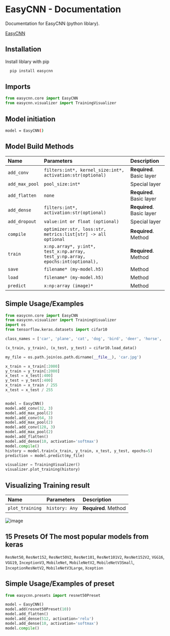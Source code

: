 
# EasyCNN - Documentation

Documentation for EasyCNN (python liblary).

[EasyCNN](https://github.com/Gabrli/easyCNN)




## Installation

Install liblary with pip

```bash
  pip install easycnn
```
    
## Imports

```python
from easycnn.core import EasyCNN
from easycnn.visualizer import TrainingVisualizer
```
## Model initiation

```bash
model = EasyCNN()
```
## Model Build Methods


| Name | Parameters     | Description                |
| :-------- | :------- | :------------------------- |
| `add_conv` | `filters:int*, kernel_size:int*, activation:str(optional)` | **Required**. Basic layer|
| `add_max_pool` | `pool_size:int*` |Special layer|
| `add_flatten` | `none` |**Required**. Basic layer|
| `add_dense` | `filters:int*, activation:str(optional)` |**Required**. Basic layer|
| `add_dropout` | `value:int or float (optional)` |Special layer|
| `compile` | `optimizer:str, loss:str, metrics:list[str] -> all optional` |**Required**. Method|
| `train` | `x:np.array*, y:int*, test_x:np.array, test_y:np.array, epochs:int(optional),` |**Required**. Method|
| `save` | `filename* (my-model.h5)` |Method|
| `load` | `filename* (my-model.h5)` |Method|
| `predict` | `x:np:array (image)*` |Method|


## Simple Usage/Examples

```python
from easycnn.core import EasyCNN
from easycnn.visualizer import TrainingVisualizer
import os
from tensorflow.keras.datasets import cifar10

class_names = ['car', 'plane', 'cat', 'dog', 'bird', 'deer', 'horse', 'frog', 'ship', 'truck']

(x_train, y_train), (x_test, y_test) = cifar10.load_data()

my_file = os.path.join(os.path.dirname(__file__), 'car.jpg')

x_train = x_train[:2000]
y_train = y_train[:2000]
x_test = x_test[:400]
y_test = y_test[:400]
x_train = x_train / 255
x_test = x_test / 255


model = EasyCNN()
model.add_conv(32, 3)
model.add_max_pool(2)
model.add_conv(64, 3)
model.add_max_pool(2)
model.add_conv(128, 3)
model.add_max_pool(2)
model.add_flatten()
model.add_dense(10, activation='softmax')
model.compile()
history = model.train(x_train, y_train, x_test, y_test, epochs=5)
prediction = model.predict(my_file)

visualizer = TrainingVisualizer()
visualizer.plot_training(history)

```

## Visualizing Training result


| Name | Parameters     | Description                       |
| :-------- | :------- | :-------------------------------- |
| `plot_training`      | `history: Any` | **Required**. Method |

![image](https://github.com/user-attachments/assets/6cf34bbf-ded7-44b0-99bb-8446371b27d6)




## 15 Presets Of The most popular models from keras 
`ResNet50`, `ResNet152`, `ResNet50V2`, `ResNet101`, `ResNet101V2`, `ResNet152V2`, `VGG16`, `VGG19`, `InceptionV3`, `MobileNet`, `MobileNetV2`, `MobileNetV3Small`, `InceptionResNetV2`, `MobileNetV3Large`, `Xception`

## Simple Usage/Examples of preset

```python
from easycnn.presets import resnet50Preset
```
```python
model = EasyCNN()
model.add(resnet50Preset(10))
model.add_flatten()
model.add_dense(512, activation='relu')
model.add_dense(10, activation='softmax')
model.compile()
```





